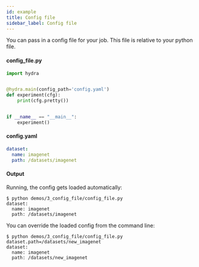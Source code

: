 ```yaml
---
id: example
title: Config file
sidebar_label: Config file
---
```


You can pass in a config file for your job.
This file is relative to your python file.

#### config_file.py
```python
import hydra


@hydra.main(config_path='config.yaml')
def experiment(cfg):
    print(cfg.pretty())


if __name__ == "__main__":
    experiment()
```

#### config.yaml
```yaml
dataset:
  name: imagenet
  path: /datasets/imagenet
```

#### Output
Running, the config gets loaded automatically:
```text
$ python demos/3_config_file/config_file.py
dataset:
  name: imagenet
  path: /datasets/imagenet
```

You can override the loaded config from the command line:
```text
$ python demos/3_config_file/config_file.py dataset.path=/datasets/new_imagenet
dataset:
  name: imagenet
  path: /datasets/new_imagenet
```